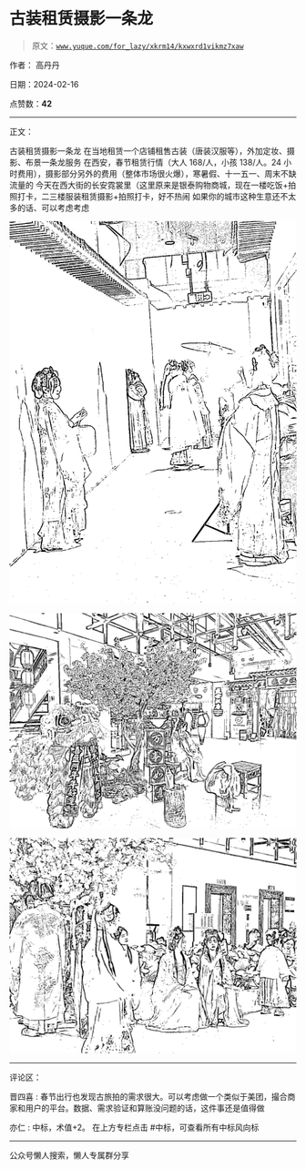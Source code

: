 # 古装租赁摄影一条龙

> 原文：[`www.yuque.com/for_lazy/xkrm14/kxwxrd1vikmz7xaw`](https://www.yuque.com/for_lazy/xkrm14/kxwxrd1vikmz7xaw)

作者： 高丹丹

日期：2024-02-16

点赞数：**42**

* * *

正文：

古装租赁摄影一条龙 在当地租赁一个店铺租售古装（唐装汉服等），外加定妆、摄影、布景一条龙服务
在西安，春节租赁行情（大人 168/人，小孩 138/人。24 小时费用），摄影部分另外的费用（整体市场很火爆），寒暑假、十一五一、周末不缺流量的
今天在西大街的长安霓裳里（这里原来是银泰购物商城，现在一楼吃饭+拍照打卡，二三楼服装租赁摄影+拍照打卡，好不热闹
如果你的城市这种生意还不太多的话、可以考虑考虑

![](img/235adcceb47c93b715af5d2a138c91fe.png)

![](img/0fb75cdc5f44ef5aea18bbb6b401c981.png)

![](img/bfd0223dcea7de9c2b52d70cf2d445cb.png)

* * *

评论区：

晋四喜 : 春节出行也发现古旅拍的需求很大。可以考虑做一个类似于美团，撮合商家和用户的平台。数据、需求验证和算账没问题的话，这件事还是值得做

亦仁 : 中标，术值+2。 在上方专栏点击 #中标，可查看所有中标风向标

* * *

公众号懒人搜索，懒人专属群分享